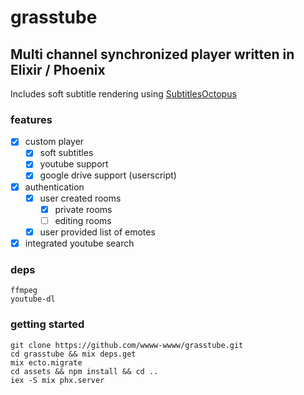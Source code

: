 # grasstube

## Multi channel synchronized player written in Elixir / Phoenix

Includes soft subtitle rendering using [SubtitlesOctopus](https://github.com/Dador/JavascriptSubtitlesOctopus)

### features

- [x] custom player
  - [x] soft subtitles
  - [x] youtube support
  - [x] google drive support (userscript)
- [x] authentication
  - [x] user created rooms
    - [x] private rooms
    - [ ] editing rooms
  - [x] user provided list of emotes
- [x] integrated youtube search

### deps

```
ffmpeg
youtube-dl
```

### getting started

```
git clone https://github.com/wwww-wwww/grasstube.git
cd grasstube && mix deps.get
mix ecto.migrate
cd assets && npm install && cd ..
iex -S mix phx.server
```
